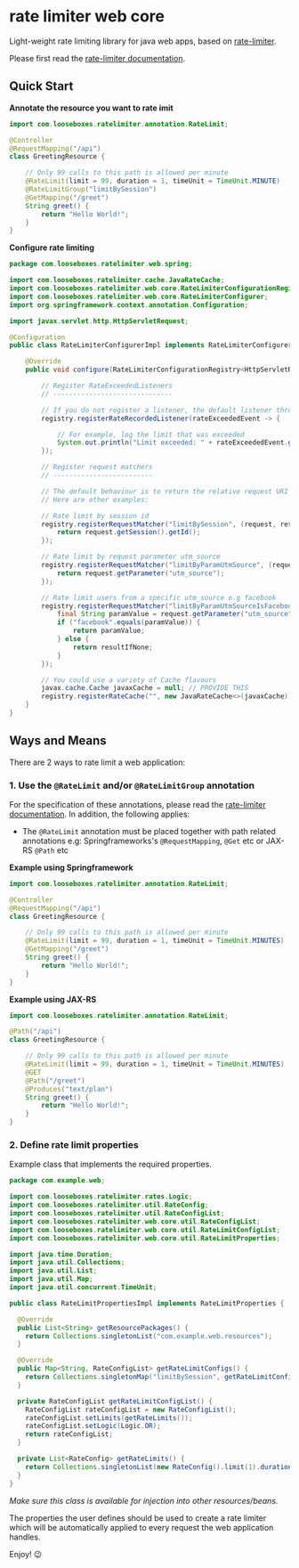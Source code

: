 # rate limiter web core

Light-weight rate limiting library for java web apps, based on
[rate-limiter](https://github.com/poshjosh/rate-limiter).

Please first read the [rate-limiter documentation](https://github.com/poshjosh/rate-limiter).

## Quick Start

__Annotate the resource you want to rate imit__

```java
import com.looseboxes.ratelimiter.annotation.RateLimit;

@Controller
@RequestMapping("/api")
class GreetingResource {

    // Only 99 calls to this path is allowed per minute
    @RateLimit(limit = 99, duration = 1, timeUnit = TimeUnit.MINUTE)
    @RateLimitGroup("limitBySession")
    @GetMapping("/greet")
    String greet() {
        return "Hello World!";
    }
}
```

__Configure rate limiting__

```java
package com.looseboxes.ratelimiter.web.spring;

import com.looseboxes.ratelimiter.cache.JavaRateCache;
import com.looseboxes.ratelimiter.web.core.RateLimiterConfigurationRegistry;
import com.looseboxes.ratelimiter.web.core.RateLimiterConfigurer;
import org.springframework.context.annotation.Configuration;

import javax.servlet.http.HttpServletRequest;

@Configuration
public class RateLimiterConfigurerImpl implements RateLimiterConfigurer<HttpServletRequest> {

    @Override
    public void configure(RateLimiterConfigurationRegistry<HttpServletRequest> registry) {

        // Register RateExceededListeners
        // ------------------------------

        // If you do not register a listener, the default listener throws an exception
        registry.registerRateRecordedListener(rateExceededEvent -> {

            // For example, log the limit that was exceeded
            System.out.println("Limit exceeded: " + rateExceededEvent.getExceededLimit());
        });

        // Register request matchers
        // -------------------------

        // The default behaviour is to return the relative request URI
        // Here are other examples:

        // Rate limit by session id
        registry.registerRequestMatcher("limitBySession", (request, resultIfNone) -> {
            return request.getSession().getId();
        });

        // Rate limit by request parameter utm_source
        registry.registerRequestMatcher("limitByParamUtmSource", (request, resultIfNone) -> {
            return request.getParameter("utm_source");
        });

        // Rate limit users from a specific utm_source e.g facebook
        registry.registerRequestMatcher("limitByParamUtmSourceIsFacebook", (request, resultIfNone) -> {
            final String paramValue = request.getParameter("utm_source");
            if ("facebook".equals(paramValue)) {
                return paramValue;
            } else {
                return resultIfNone;
            }
        });

        // You could use a variety of Cache flavours
        javax.cache.Cache javaxCache = null; // PROVIDE THIS
        registry.registerRateCache("", new JavaRateCache<>(javaxCache));
    }
}
```

## Ways and Means

There are 2 ways to rate limit a web application:

### 1. Use the `@RateLimit` and/or `@RateLimitGroup` annotation

For the specification of these annotations, please read the [rate-limiter documentation](https://github.com/poshjosh/rate-limiter).
In addition, the following applies:

- The `@RateLimit` annotation must be placed together with path related annotations e.g:
  Springframeworks's `@RequestMapping`, `@Get` etc or JAX-RS `@Path` etc

__Example using Springframework__

```java
import com.looseboxes.ratelimiter.annotation.RateLimit;

@Controller
@RequestMapping("/api")
class GreetingResource {

    // Only 99 calls to this path is allowed per minute
    @RateLimit(limit = 99, duration = 1, timeUnit = TimeUnit.MINUTES)
    @GetMapping("/greet")
    String greet() {
        return "Hello World!";
    }
}
```

__Example using JAX-RS__

```java
import com.looseboxes.ratelimiter.annotation.RateLimit;

@Path("/api")
class GreetingResource {

    // Only 99 calls to this path is allowed per minute
    @RateLimit(limit = 99, duration = 1, timeUnit = TimeUnit.MINUTES)
    @GET
    @Path("/greet")
    @Produces("text/plan")
    String greet() {
        return "Hello World!";
    }
}
```
  
### 2. Define rate limit properties

Example class that implements the required properties.

```java
package com.example.web;

import com.looseboxes.ratelimiter.rates.Logic;
import com.looseboxes.ratelimiter.util.RateConfig;
import com.looseboxes.ratelimiter.util.RateConfigList;
import com.looseboxes.ratelimiter.web.core.util.RateConfigList;
import com.looseboxes.ratelimiter.web.core.util.RateLimitConfigList;
import com.looseboxes.ratelimiter.web.core.util.RateLimitProperties;

import java.time.Duration;
import java.util.Collections;
import java.util.List;
import java.util.Map;
import java.util.concurrent.TimeUnit;

public class RateLimitPropertiesImpl implements RateLimitProperties {

  @Override
  public List<String> getResourcePackages() {
    return Collections.singletonList("com.example.web.resources");
  }

  @Override
  public Map<String, RateConfigList> getRateLimitConfigs() {
    return Collections.singletonMap("limitBySession", getRateLimitConfigList());
  }

  private RateConfigList getRateLimitConfigList() {
    RateConfigList rateConfigList = new RateConfigList();
    rateConfigList.setLimits(getRateLimits());
    rateConfigList.setLogic(Logic.OR);
    return rateConfigList;
  }

  private List<RateConfig> getRateLimits() {
    return Collections.singletonList(new RateConfig().limit(1).duration(Duration.ofMinutes(1)));
  }
}
```

_Make sure this class is available for injection into other resources/beans._

The properties the user defines should be used to create a rate limiter which will be automatically applied to
every request the web application handles. 

Enjoy! :wink:
